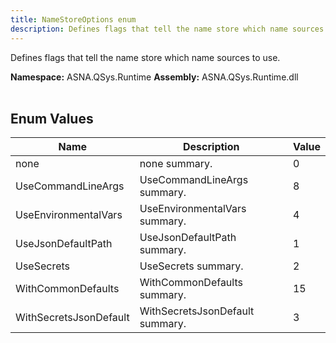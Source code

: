 ```yaml
---
title: NameStoreOptions enum
description: Defines flags that tell the name store which name sources to use.
---
```


Defines flags that tell the name store which name sources to use.

**Namespace:** ASNA.QSys.Runtime
**Assembly:** ASNA.QSys.Runtime.dll
<br>
<br>

## Enum Values

| Name | Description | Value
| --- | --- | --- 
| none | none summary. | 0 |
| UseCommandLineArgs | UseCommandLineArgs summary. | 8 |
| UseEnvironmentalVars | UseEnvironmentalVars summary. | 4 |
| UseJsonDefaultPath | UseJsonDefaultPath summary. | 1 |
| UseSecrets | UseSecrets summary. | 2 |
| WithCommonDefaults | WithCommonDefaults summary. | 15 |
| WithSecretsJsonDefault | WithSecretsJsonDefault summary. | 3 |

